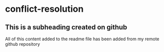# conflict-resolution
## This is a subheading created on github

All of this content added to the readme file has been added from my remote github repository 
